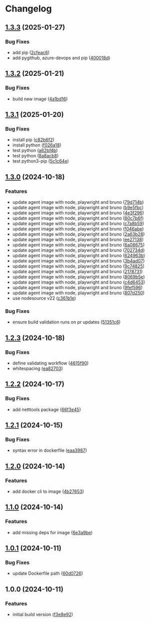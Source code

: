 # Changelog

## [1.3.3](https://github.com/Bane-NOR/azure-pipelines-agent/compare/v1.3.2...v1.3.3) (2025-01-27)


### Bug Fixes

* add pip ([2cfeac6](https://github.com/Bane-NOR/azure-pipelines-agent/commit/2cfeac66eae3cdb4735ccf605a7e15b0a0163374))
* add pygithub, azure-devops and pip ([400018d](https://github.com/Bane-NOR/azure-pipelines-agent/commit/400018da7c9b4573538fd87294a0c4d33383def9))

## [1.3.2](https://github.com/Bane-NOR/azure-pipelines-agent/compare/v1.3.1...v1.3.2) (2025-01-21)


### Bug Fixes

* build new image ([4a1bd16](https://github.com/Bane-NOR/azure-pipelines-agent/commit/4a1bd165acc1c043f8999610313c4f7346287581))

## [1.3.1](https://github.com/Bane-NOR/azure-pipelines-agent/compare/v1.3.0...v1.3.1) (2025-01-20)


### Bug Fixes

* install pip ([c82b6f2](https://github.com/Bane-NOR/azure-pipelines-agent/commit/c82b6f22f1a1f725abf9a730d026147b9ca7a37c))
* install python ([f026a18](https://github.com/Bane-NOR/azure-pipelines-agent/commit/f026a18fcfe7ae571cb42fe4a674e7b06b14167e))
* test python ([a82bf4b](https://github.com/Bane-NOR/azure-pipelines-agent/commit/a82bf4b13ff50abc5b07a96213c1227a459999cb))
* test python ([8a8acb8](https://github.com/Bane-NOR/azure-pipelines-agent/commit/8a8acb8d58e22fe088fba20f9f9b4d81992f0ab9))
* test python3-pip ([5c1c64e](https://github.com/Bane-NOR/azure-pipelines-agent/commit/5c1c64e530fb733aa564d8f1808db104cf9e819f))

## [1.3.0](https://github.com/Bane-NOR/azure-pipelines-agent/compare/v1.2.3...v1.3.0) (2024-10-18)


### Features

* update agent image with node, playwright and bruno ([79d714b](https://github.com/Bane-NOR/azure-pipelines-agent/commit/79d714b078dba2389bc02ebec8c187b4bdece767))
* update agent image with node, playwright and bruno ([b9e5fbc](https://github.com/Bane-NOR/azure-pipelines-agent/commit/b9e5fbc0b28956a5340fca6b25fe438a36c3414c))
* update agent image with node, playwright and bruno ([4e3f296](https://github.com/Bane-NOR/azure-pipelines-agent/commit/4e3f2960b84ebc702c44ae320130dc8e8cf53d49))
* update agent image with node, playwright and bruno ([60c7b6f](https://github.com/Bane-NOR/azure-pipelines-agent/commit/60c7b6f2cab9a012c1f376715b5d4904dafbd12b))
* update agent image with node, playwright and bruno ([c7a8b59](https://github.com/Bane-NOR/azure-pipelines-agent/commit/c7a8b59646f37551b1fad785a5bad86472d9b489))
* update agent image with node, playwright and bruno ([f046abe](https://github.com/Bane-NOR/azure-pipelines-agent/commit/f046abe3934ff0c08bca15584685c04663b6b91d))
* update agent image with node, playwright and bruno ([2a63b28](https://github.com/Bane-NOR/azure-pipelines-agent/commit/2a63b280fb700fe0560526152d77d5ae0c5389ff))
* update agent image with node, playwright and bruno ([ee27138](https://github.com/Bane-NOR/azure-pipelines-agent/commit/ee271383b1cc9f57f7f8a7586735ff78f9c33867))
* update agent image with node, playwright and bruno ([6a08675](https://github.com/Bane-NOR/azure-pipelines-agent/commit/6a08675b0eacbe472cdffbe4ba1de4fcba93ac47))
* update agent image with node, playwright and bruno ([702734d](https://github.com/Bane-NOR/azure-pipelines-agent/commit/702734dc086667424d04da80b26ee52aca4e944e))
* update agent image with node, playwright and bruno ([624963b](https://github.com/Bane-NOR/azure-pipelines-agent/commit/624963b765840a50cface3cb3e5e919c8eccc960))
* update agent image with node, playwright and bruno ([3b4ad07](https://github.com/Bane-NOR/azure-pipelines-agent/commit/3b4ad074fd0807762a078f745f12d0509595a1d1))
* update agent image with node, playwright and bruno ([9c74825](https://github.com/Bane-NOR/azure-pipelines-agent/commit/9c748254b81193dadbb7b75283cbee9316401eee))
* update agent image with node, playwright and bruno ([2178731](https://github.com/Bane-NOR/azure-pipelines-agent/commit/21787317adc9df19247fceead62acd20fb104621))
* update agent image with node, playwright and bruno ([8069b5e](https://github.com/Bane-NOR/azure-pipelines-agent/commit/8069b5ef5eea41f4617cb728930af9dc1dbf8dd6))
* update agent image with node, playwright and bruno ([c4d6453](https://github.com/Bane-NOR/azure-pipelines-agent/commit/c4d64536b484347504619309d6faf2103c6ea6cb))
* update agent image with node, playwright and bruno ([9fef596](https://github.com/Bane-NOR/azure-pipelines-agent/commit/9fef5966fae4ba9b54fe28b52168378ce3314618))
* update agent image with node, playwright and bruno ([807d250](https://github.com/Bane-NOR/azure-pipelines-agent/commit/807d250fab00fc5458ecc7a47c8e5cdf444b26aa))
* use nodesource v22 ([c361b1e](https://github.com/Bane-NOR/azure-pipelines-agent/commit/c361b1e371997b27932e70a1d912499c3ef13bd4))


### Bug Fixes

* ensure build validation runs on pr updates ([51351c6](https://github.com/Bane-NOR/azure-pipelines-agent/commit/51351c62a7b6874d6db77671646acb2940999292))

## [1.2.3](https://github.com/Bane-NOR/azure-pipelines-agent/compare/v1.2.2...v1.2.3) (2024-10-18)


### Bug Fixes

* define validating workflow ([4615f90](https://github.com/Bane-NOR/azure-pipelines-agent/commit/4615f90f74bdf7ba8d470ba889bf5847a6511809))
* whitespacing ([ea82703](https://github.com/Bane-NOR/azure-pipelines-agent/commit/ea82703973b67aeb7b1f3fdd5ab53b90cf7e0df5))

## [1.2.2](https://github.com/Bane-NOR/azure-pipelines-agent/compare/v1.2.1...v1.2.2) (2024-10-17)


### Bug Fixes

* add netttools package ([66f3e45](https://github.com/Bane-NOR/azure-pipelines-agent/commit/66f3e457c88916798e86516a2fb9020ff4f5b028))

## [1.2.1](https://github.com/Bane-NOR/azure-pipelines-agent/compare/v1.2.0...v1.2.1) (2024-10-15)


### Bug Fixes

* syntax error in dockerfile ([eaa3987](https://github.com/Bane-NOR/azure-pipelines-agent/commit/eaa3987f7d9cead078808c079f3bf2fa29dc576c))

## [1.2.0](https://github.com/Bane-NOR/azure-pipelines-agent/compare/v1.1.0...v1.2.0) (2024-10-14)


### Features

* add docker cli to image ([4b27653](https://github.com/Bane-NOR/azure-pipelines-agent/commit/4b276532e5525a7cf976c26ce4ccf16c047aa6f0))

## [1.1.0](https://github.com/Bane-NOR/azure-pipelines-agent/compare/v1.0.1...v1.1.0) (2024-10-14)


### Features

* add missing deps for image ([6e3a9be](https://github.com/Bane-NOR/azure-pipelines-agent/commit/6e3a9be635bad4c5b848b465ca06c7be9a7ef822))

## [1.0.1](https://github.com/Bane-NOR/azure-pipelines-agent/compare/v1.0.0...v1.0.1) (2024-10-11)


### Bug Fixes

* update Dockerfile path ([60d0726](https://github.com/Bane-NOR/azure-pipelines-agent/commit/60d07262b58783a1aa2cf7c3fc60e1dac9bf5968))

## 1.0.0 (2024-10-11)


### Features

* initial build version ([f3e8e92](https://github.com/Bane-NOR/azure-pipelines-agent/commit/f3e8e92a941540999d8f105d4c20467b2eec7e17))
